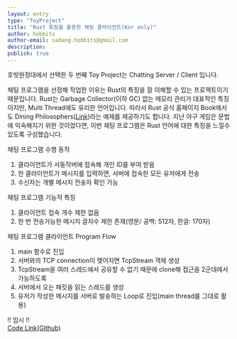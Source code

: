 ```yaml
---
layout: entry
type: "ToyProject"
title: "Rust 특징을 활용한 채팅 클라이언트(Kor only)"
author: hobbits
author-email: sadang.hobbits@gmail.com
description: 
publish: true
---
```


호빗원정대에서 선택한 두 번째 Toy Project는 Chatting Server / Client 입니다.

채팅 프로그램을 선정해 작업한 이유는 Rust의 특징을 잘 이해할 수 있는 프로젝트이기 때문입니다.
Rust는 Garbage Collector(이하 GC) 없는 메모리 관리가 대표적인 특징이지만, Multi Thread에도 유리한 언어입니다. 따라서 Rust 공식 홈페이지 Book에서도 Dining Philosophers([Link](https://doc.rust-lang.org/stable/book/dining-philosophers.html))라는 예제를 제공하기도 합니다.
지난 야구 게임은 문법에 익숙해지기 위한 것이었다면, 이번 채팅 프로그램은 Rust 언어에 대한 특징을 느낄수 있도록 구성했습니다.

채팅 프로그램 수행 동작  
1. 클라이언트가 서동작버에 접속해 개인 ID를 부여 받음  
2. 한 클라이언트가 메시지를 입력하면, 서버에 접속한 모든 유저에게 전송  
3. 수신자는 개별 메시지 전송자 확인 가능  

채팅 프로그램 기능적 특징  
1. 클라이언트 접속 개수 제한 없음  
2. 한 번 전송가능한 메시지 글자수 제한 존재(영문/ 공백: 512자, 한글: 170자)  

채팅 프로그램 클라이언트 Program Flow  
1. main 함수로 진입  
2. 서버와의 TCP connection이 맺어지면 TcpStream 객체 생성  
3. TcpStream을 여러 스레드에서 공유할 수 없기 때문에 clone해 접근을 2군데에서 가능하도록   
4. 서버에서 오는 패킷을 읽는 스레드를 생성  
5. 유저가 작성한 메시지를 서버로 발송하는 Loop로 진입(main thread를 그대로 활용)  


!! 임시 !!  
[Code Link(Github)](https://github.com/wooq17/rust_study/blob/master/chatting_client/src/main.rs)